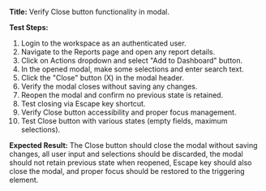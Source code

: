 **Title:** Verify Close button functionality in modal.

**Test Steps:**
1. Login to the workspace as an authenticated user.
2. Navigate to the Reports page and open any report details.
3. Click on Actions dropdown and select "Add to Dashboard" button.
4. In the opened modal, make some selections and enter search text.
5. Click the "Close" button (X) in the modal header.
6. Verify the modal closes without saving any changes.
7. Reopen the modal and confirm no previous state is retained.
8. Test closing via Escape key shortcut.
9. Verify Close button accessibility and proper focus management.
10. Test Close button with various states (empty fields, maximum selections).

**Expected Result:**
The Close button should close the modal without saving changes, all user input and selections should be discarded, the modal should not retain previous state when reopened, Escape key should also close the modal, and proper focus should be restored to the triggering element.